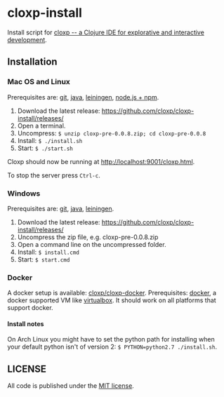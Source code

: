 # cloxp-install
Install script for [cloxp -- a Clojure IDE for explorative and interactive development](http://cloxp.github.io/).

## Installation

### Mac OS and Linux

Prerequisites are: [git](http://git-scm.com//download), [java](http://www.oracle.com/technetwork/java/javase/downloads/jdk8-downloads-2133151.html), [leiningen](http://leiningen.org/), [node.js + npm](http://nodejs.org/).

1. Download the latest release: https://github.com/cloxp/cloxp-install/releases/
2. Open a terminal.
2. Uncompress: `$ unzip cloxp-pre-0.0.8.zip; cd cloxp-pre-0.0.8`
3. Install: `$ ./install.sh`
4. Start: `$ ./start.sh`

Cloxp should now be running at [http://localhost:9001/cloxp.html](http://localhost:9001/cloxp.html).

To stop the server press `Ctrl-c`.

### Windows

Prerequisites are: [git](http://git-scm.com//download), [java](http://www.oracle.com/technetwork/java/javase/downloads/jdk8-downloads-2133151.html), [leiningen](http://leiningen.org/).

1. Download the latest release: https://github.com/cloxp/cloxp-install/releases/
2. Uncompress the zip file, e.g. cloxp-pre-0.0.8.zip
2. Open a command line on the uncompressed folder.
3. Install: `$ install.cmd`
4. Start: `$ start.cmd`

### Docker

A docker setup is available:
[cloxp/cloxp-docker](https://github.com/cloxp/cloxp-docker). Prerequisites: [docker](https://docs.docker.com/), a docker supported VM like [virtualbox](https://www.virtualbox.org/wiki/Downloads). It should work on
all platforms that support docker.


#### Install notes

On Arch Linux you might have to set the python path for installing when your default python isn't of version 2: `$ PYTHON=python2.7 ./install.sh`.

## LICENSE

All code is published under the [MIT license](https://github.com/cloxp/cloxp-install/blob/master/LICENSE).
